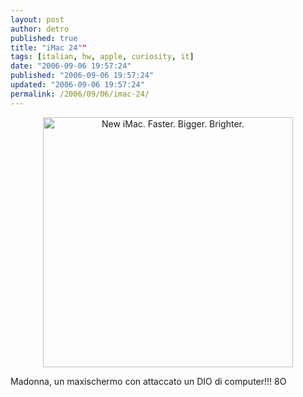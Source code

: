```yaml
---
layout: post
author: detro
published: true
title: "iMac 24""
tags: [italian, hw, apple, curiosity, it]
date: "2006-09-06 19:57:24"
published: "2006-09-06 19:57:24"
updated: "2006-09-06 19:57:24"
permalink: /2006/09/06/imac-24/
---
```


<div align="center"><a href="http://www.apple.com/imac/"><img src="http://images.apple.com/imac/images/indextop20060906.jpg" alt="New iMac. Faster. Bigger. Brighter." width="400"/></a></div>

Madonna, un maxischermo con attaccato un DIO di computer!!! 8O 
